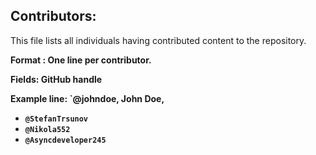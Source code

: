 ## Contributors:

This file lists all individuals having contributed content to the repository.

<b>Format<b> : One line per contributor.

<b>Fields</b>: GitHub handle

Example line: `@johndoe, John Doe,

- `@StefanTrsunov`
- `@Nikola552`
- `@Asyncdeveloper245`
